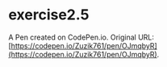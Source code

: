 # exercise2.5

A Pen created on CodePen.io. Original URL: [https://codepen.io/Zuzik761/pen/OJmqbyR](https://codepen.io/Zuzik761/pen/OJmqbyR).


